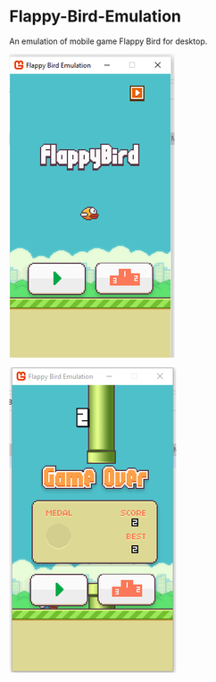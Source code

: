 # Flappy-Bird-Emulation
An emulation of mobile game Flappy Bird for desktop.


![alt text](https://github.com/arodrigues97/Flappy-Bird-Emulation/blob/master/title-screen.png)

![alt text](https://github.com/arodrigues97/Flappy-Bird-Emulation/blob/master/game-over.png)
